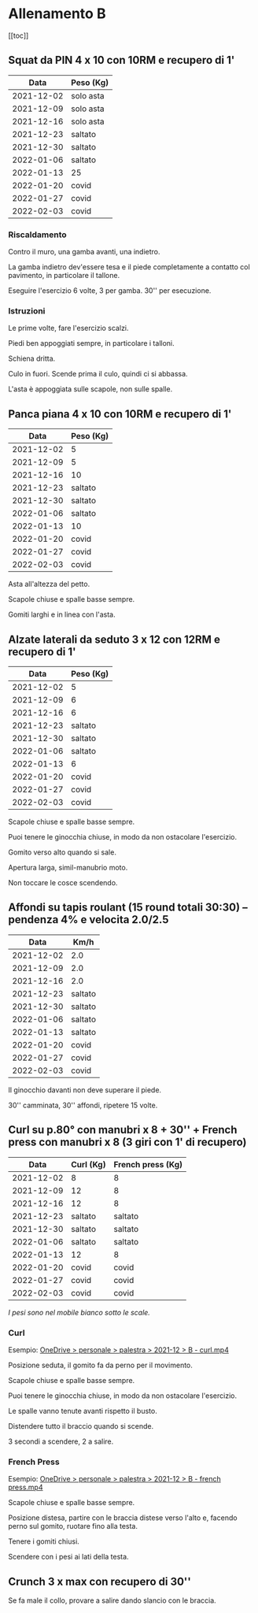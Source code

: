 # Allenamento B

[[toc]]

## Squat da PIN 4 x 10 con 10RM e recupero di 1'

| Data       | Peso (Kg) |
| ---------- | --------- |
| 2021-12-02 | solo asta |
| 2021-12-09 | solo asta |
| 2021-12-16 | solo asta |
| 2021-12-23 |   saltato |
| 2021-12-30 |   saltato |
| 2022-01-06 |   saltato |
| 2022-01-13 |        25 |
| 2022-01-20 |     covid |
| 2022-01-27 |     covid |
| 2022-02-03 |     covid |

### Riscaldamento

Contro il muro, una gamba avanti, una indietro.

La gamba indietro dev'essere tesa e il piede completamente a contatto col pavimento, in particolare il tallone.

Eseguire l'esercizio 6 volte, 3 per gamba. 30'' per esecuzione.

### Istruzioni

Le prime volte, fare l'esercizio scalzi.

Piedi ben appoggiati sempre, in particolare i talloni.

Schiena dritta.

Culo in fuori. Scende prima il culo, quindi ci si abbassa.

L'asta è appoggiata sulle scapole, non sulle spalle.

## Panca piana 4 x 10 con 10RM e recupero di 1'

| Data       | Peso (Kg) |
| ---------- | --------- |
| 2021-12-02 |         5 |
| 2021-12-09 |         5 |
| 2021-12-16 |        10 |
| 2021-12-23 |   saltato |
| 2021-12-30 |   saltato |
| 2022-01-06 |   saltato |
| 2022-01-13 |        10 |
| 2022-01-20 |     covid |
| 2022-01-27 |     covid |
| 2022-02-03 |     covid |

Asta all'altezza del petto.

Scapole chiuse e spalle basse sempre.

Gomiti larghi e in linea con l'asta.

## Alzate laterali da seduto 3 x 12 con 12RM e recupero di 1'

| Data       | Peso (Kg) |
| ---------- | --------- |
| 2021-12-02 |         5 |
| 2021-12-09 |         6 |
| 2021-12-16 |         6 |
| 2021-12-23 |   saltato |
| 2021-12-30 |   saltato |
| 2022-01-06 |   saltato |
| 2022-01-13 |         6 |
| 2022-01-20 |     covid |
| 2022-01-27 |     covid |
| 2022-02-03 |     covid |

Scapole chiuse e spalle basse sempre.

Puoi tenere le ginocchia chiuse, in modo da non ostacolare l'esercizio.

Gomito verso alto quando si sale.

Apertura larga, simil-manubrio moto.

Non toccare le cosce scendendo.

## Affondi su tapis roulant (15 round totali 30:30) – pendenza 4% e velocita 2.0/2.5

| Data       | Km/h |
| ---------- | ---- |
| 2021-12-02 |  2.0 |
| 2021-12-09 |  2.0 |
| 2021-12-16 |  2.0 |
| 2021-12-23 | saltato |
| 2021-12-30 | saltato |
| 2022-01-06 | saltato |
| 2022-01-13 | saltato |
| 2022-01-20 |   covid |
| 2022-01-27 |   covid |
| 2022-02-03 |   covid |

Il ginocchio davanti non deve superare il piede.

30'' camminata, 30'' affondi, ripetere 15 volte.

## Curl su p.80° con manubri x 8 + 30'' + French press con manubri x 8 (3 giri con 1' di recupero)

| Data       | Curl (Kg) | French press (Kg) | 
| ---------- | --------- | ----------------- |
| 2021-12-02 |         8 |                 8 |
| 2021-12-09 |        12 |                 8 |
| 2021-12-16 |        12 |                 8 |
| 2021-12-23 |   saltato |           saltato |
| 2021-12-30 |   saltato |           saltato |
| 2022-01-06 |   saltato |           saltato |
| 2022-01-13 |        12 |                 8 |
| 2022-01-20 |     covid |             covid |
| 2022-01-27 |     covid |             covid |
| 2022-02-03 |     covid |             covid |

_I pesi sono nel mobile bianco sotto le scale._

### Curl

Esempio: [OneDrive > personale > palestra > 2021-12 > B - curl.mp4](https://1drv.ms/v/s!Aitzb8CWz6sTjZ42Wb1CBkGjM1ZmZw?e=hLhgbU)


Posizione seduta, il gomito fa da perno per il movimento.

Scapole chiuse e spalle basse sempre.

Puoi tenere le ginocchia chiuse, in modo da non ostacolare l'esercizio.

Le spalle vanno tenute avanti rispetto il busto.

Distendere tutto il braccio quando si scende.

3 secondi a scendere, 2 a salire.

### French Press

Esempio: [OneDrive > personale > palestra > 2021-12 > B - french press.mp4](https://1drv.ms/v/s!Aitzb8CWz6sTjZ412km7MIhBp6y3yg?e=c8wONp)

Scapole chiuse e spalle basse sempre.

Posizione distesa, partire con le braccia distese verso l'alto e, facendo perno sul gomito, ruotare fino alla testa.

Tenere i gomiti chiusi.

Scendere con i pesi ai lati della testa.

## Crunch 3 x max con recupero di 30''

Se fa male il collo, provare a salire dando slancio con le braccia.